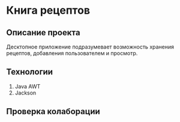 # Книга рецептов

## Описание проекта
Десктопное приложение подразумевает возможность хранения рецептов, добавления пользователем и просмотр.   

## Технологии
1. Java AWT
2. Jackson

## Проверка колаборации
